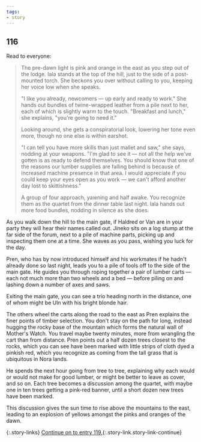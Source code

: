 ```yaml
---
tags:
- story
---
```


## 116

Read to everyone:

> The pre-dawn light is pink and orange in the east as you step out of the lodge.
> Iala stands at the top of the hill, just to the side of a post-mounted torch.
> She beckons you over without calling to you, keeping her voice low when she speaks.
>
> "I like you already, newcomers — up early and ready to work."
> She hands out bundles of twine-wrapped leather from a pile next to her, each of which is slightly warm to the touch.
> "Breakfast and lunch," she explains, "you're going to need it."
>
> Looking around, she gets a conspiratorial look, lowering her tone even more, though no one else is within earshot.
>
> "I can tell you have more skills than just mallet and saw," she says, nodding at your weapons.
> "I'm glad to see it — not all the help we've gotten is as ready to defend themselves.
> You should know that one of the reasons our lumber supplies are falling behind is because of increased machine presence in that area.
> I would appreciate if you could keep your eyes open as you work — we can't afford another day lost to skittishness."
>
> A group of four approach, yawning and half awake.
> You recognize them as the quartet from the dinner table last night.
> Iala hands out more food bundles, nodding in silence as she does.

As you walk down the hill to the main gate, if Haldred or Van are in your party they will hear their names called out.
Jineko sits on a log stump at the far side of the forum, next to a pile of machine parts, picking up and inspecting them one at a time.
She waves as you pass, wishing you luck for the day.

Pren, who has by now introduced himself and his workmates if he hadn't already done so last night, leads you to a pile of tools off to the side of the main gate.
He guides you through roping together a pair of lumber carts — each not much more than two wheels and a bed — before piling on and lashing down a number of axes and saws.

Exiting the main gate, you can see a trio heading north in the distance, one of whom might be Uln with his bright blonde hair.

The others wheel the carts along the road to the east as Pren explains the finer points of timber selection.
You don't stay on the path for long, instead hugging the rocky base of the mountain which forms the natural wall of Mother's Watch.
You travel maybe twenty minutes, more from wrangling the cart than from distance. 
Pren points out a half dozen trees closest to the rocks, which you can see have been marked with little strips of cloth dyed a pinkish red, which you recognize as coming from the tall grass that is ubiquitous in Nora lands.

He spends the next hour going from tree to tree, explaining why each would or would not make for good lumber, or might be better to leave as cover, and so on.
Each tree becomes a discussion among the quartet, with maybe one in ten trees getting a pink-red banner, until a short dozen new trees have been marked.

This discussion gives the sun time to rise above the mountains to the east, leading to an explosion of yellows amongst the pinks and oranges of the dawn.

{:.story-links}
[Continue on to entry 119.](119-timber-and-striders.md){:.story-link.story-link-continue}
